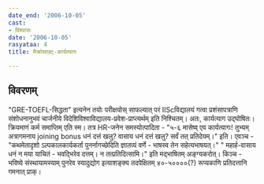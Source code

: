 ```yaml
---
date_end: '2006-10-05'
cast:
- विश्वासः
date: '2006-10-05'
rasyataa: 4
title: मैक्रोसाफ़्ट्-कार्यत्यागः

---
```


## विवरणम्
"GRE-TOEFL-सिद्धता" इत्यनेन तयोः परीक्षयोस् साफल्यात् परं IIScविद्यालयं गत्वा प्रशंसापत्राणि संशोधनानुभवं चार्जनीये विदेशिविश्वाविद्यालय-प्रवेश-प्राप्त्यर्थम् इति निश्चितम्। अतः, कार्यत्याग उद्घोषितः। क्रियमाणं‌ कर्म समाप्तिम् एति स्म। तत्र HR-जनेन समस्योत्पादिता - "५-६ मासेष्व् एव कार्यत्यागः! तुभ्यम् अत्रागमनाय joining bonus धनं दत्तं खलु? वासाय धनं दत्तं खलु? सर्वं तत् प्रतिदेयम्।" इति। एवञ्च - "कथमेतादृशो ऽल्पकालकार्यकर्ता पुनर्नागच्छेदिति ज्ञातव्यं वर्णे  - भाषस्व तेन सहेत्यभाषयत्।" " महार्ह-वासाय धनं न मया याचितं - भवद्भिरेव दत्तम्। न तत्प्रतिदित्सामि।" इति मद्भाषितम् अङ्ग्यकरोत्। किञ्च - भविष्ये संस्थायामस्याम् पुनरेव स्यादुद्योग इत्याशङ्क्य तदपेक्षितम् ४०-५००००(?) रूप्यकाणि प्रतिदत्तानि गमनात् प्राक्।

